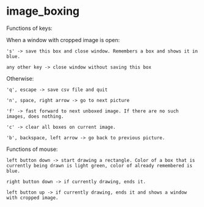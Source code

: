 # image_boxing

Functions of keys:

  When a window with cropped image is open:
  
    's' -> save this box and close window. Remembers a box and shows it in blue.
    
    any other key -> close window without saving this box
    
  Otherwise:
  
    'q', escape -> save csv file and quit
    
    'n', space, right arrow -> go to next picture
    
    'f' -> fast forward to next unboxed image. If there are no such images, does nothing.
    
    'c' -> clear all boxes on current image.
    
    'b', backspace, left arrow -> go back to previous picture.
    
Functions of mouse:

    left button down -> start drawing a rectangle. Color of a box that is currently being drawn is light green, color of already remembered is blue.
  
    right button down -> if currently drawing, ends it.
  
    left button up -> if currently drawing, ends it and shows a window with cropped image.
  
